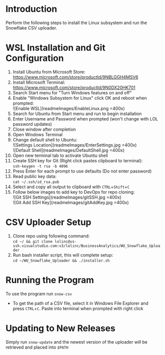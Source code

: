 # Introduction 
Perform the following steps to install the Linux subsystem and run the Snowflake CSV uploader.

# WSL Installation and Git Configuration
1.	Install Ubuntu from Microsoft Store: https://www.microsoft.com/store/productId/9NBLGGH4MSV6
2.	Install Microsoft Terminal: https://www.microsoft.com/store/productId/9N0DX20HK701
3.  Search Start menu for "Turn Windows features on and off"
4.  Enable "Windows Subsystem for Linux" click OK and reboot when prompted:<br/>
![Enable WSL](readmeImages/EnableLinux.png =400x)
5.  Search for Ubuntu from Start menu and run to begin installation
6.  Enter Username and Password when prompted (won't change with LOL password updates)
7.  Close window after completion
8.  Open Windows Terminal
9.  Change default shell to Ubuntu:<br/>
![Settings Location](readmeImages/EnterSettings.jpg =400x)<br/>
![Default Shell](readmeImages/DefaultShell.jpg =400x)
10.  Open new terminal tab to activate Ubuntu shell
11.  Create SSH key for Git (Right click pastes clipboard to terminal):<br>`ssh-keygen -t rsa -b 4096`
12.  Press Enter for each prompt to use defaults (Do not enter password)
13.  Read public key data:<br>`cat ~/.ssh/id_rsa.pub`
14.  Select and copy all output to clipboard with `CTRL`+`Shift`+`C`
15.  Follow below images to add key to DevOps for repo cloning:<br/>
![Git SSH Settings](readmeImages/gitSSH.jpg =400x)<br/>
![Git Add SSH Key](readmeImages/gitAddKey.jpg =400x)

# CSV Uploader Setup
1.	Clone repo using following command:<br>`cd ~/ && git clone lolinc@vs-ssh.visualstudio.com:v3/lolinc/BusinessAnalytics/WU_Snowflake_Uploader`
2.	Run bash installer script, this will complete setup:<br>`cd ~/WU_Snowflake_Uploader && ./installer.sh`

# Running the Program
To use the program run `snow-csv`
-	To get the path of a CSV file, select it in Windows File Explorer and press `CTRL`+`C`. Paste into terminal when prompted with right click

# Updating to New Releases
Simply run `snow-update` and the newest version of the uploader will be retrieved and placed into `$PATH`
